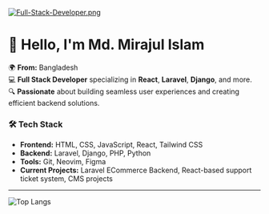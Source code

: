 
[![Full-Stack-Developer.png](https://i.postimg.cc/PxBrZPgf/Full-Stack-Developer.png)](https://postimg.cc/7GnkrYPj)

# 👋 Hello, I'm Md. Mirajul Islam

🌍 **From:** Bangladesh  
💻 **Full Stack Developer** specializing in **React**, **Laravel**, **Django**, and more.  
🔍 **Passionate** about building seamless user experiences and creating efficient backend solutions.

### 🛠️ Tech Stack
- **Frontend:** HTML, CSS, JavaScript, React, Tailwind CSS
- **Backend:** Laravel, Django, PHP, Python
- **Tools:** Git, Neovim, Figma
- **Current Projects:** Laravel ECommerce Backend, React-based support ticket system, CMS projects

---
![Top Langs](https://github-readme-stats.vercel.app/api/top-langs/?username=miraz66&layout=compact) 

